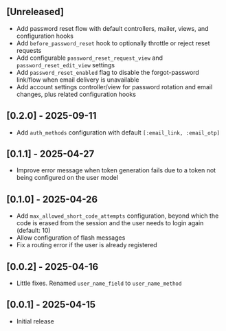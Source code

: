 ## [Unreleased]

* Add password reset flow with default controllers, mailer, views, and configuration hooks
* Add `before_password_reset` hook to optionally throttle or reject reset requests
* Add configurable `password_reset_request_view` and `password_reset_edit_view` settings
* Add `password_reset_enabled` flag to disable the forgot-password link/flow when email delivery is unavailable
* Add account settings controller/view for password rotation and email changes, plus related configuration hooks

## [0.2.0] - 2025-09-11

* Add `auth_methods` configuration with default `[:email_link, :email_otp]`

## [0.1.1] - 2025-04-27

* Improve error message when token generation fails due to a token not being configured on the user model

## [0.1.0] - 2025-04-26

* Add `max_allowed_short_code_attempts` configuration, beyond which the code is erased from the session and the user needs to login again (default: 10)
* Allow configuration of flash messages
* Fix a routing error if the user is already registered

## [0.0.2] - 2025-04-16

* Little fixes. Renamed `user_name_field` to `user_name_method`

## [0.0.1] - 2025-04-15

* Initial release
